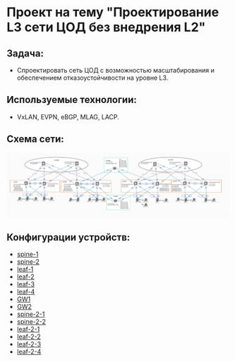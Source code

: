 # Проект на тему "Проектирование L3 сети ЦОД без внедрения L2"

## Задача:
   - Спроектировать сеть ЦОД с возможностью масштабирования и обеспечением отказоустойчивости на уровне L3.

## Используемые технологии:
   - VxLAN, EVPN, eBGP, MLAG, LACP.

## Схема сети:
![](img/Schema.png)

## Конфигурации устройств:
  - [spine-1](Config/spine-1.cfg)
  - [spine-2](Config/spine-2.cfg)
  - [leaf-1](Config/leaf-1.cfg)
  - [leaf-2](Config/leaf-2.cfg)
  - [leaf-3](Config/leaf-3.cfg)
  - [leaf-4](Config/leaf-4.cfg)
  - [GW1](Config/GW1.cfg)
  - [GW2](Config/GW2.cfg)
  - [spine-2-1](Config/spine-2-1.cfg)
  - [spine-2-2](Config/spine-2-2.cfg)
  - [leaf-2-1](Config/leaf-2-1.cfg)
  - [leaf-2-2](Config/leaf-2-2.cfg)
  - [leaf-2-3](Config/leaf-2-3.cfg)
  - [leaf-2-4](Config/leaf-2-4.cfg)

  
   